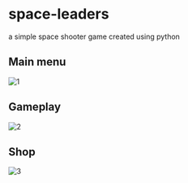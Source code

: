 # space-leaders
a simple space shooter game created using python 

## Main menu 
![1](https://github.com/randTdjab/space-leaders/assets/126112089/c1956339-67b2-4e4e-b6ea-aee94214f798)

## Gameplay

![2](https://github.com/randTdjab/space-leaders/assets/126112089/66932705-dfc2-4f2d-92bc-e0b313987f07)

## Shop

![3](https://github.com/randTdjab/space-leaders/assets/126112089/19d13c1c-8d3e-4aa9-bebf-dd17b85ffa28)
